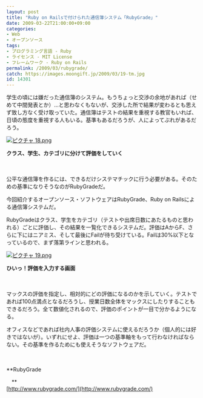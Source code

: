 ```yaml
---
layout: post
title: "Ruby on Railsで付けられた通信簿システム「RubyGrade」"
date: 2009-03-22T21:00:00+09:00
categories:
- Web
- オープンソース
tags: 
- プログラミング言語 - Ruby
- ライセンス - MIT License
- フレームワーク - Ruby on Rails
permalink: /2009/03/rubygrade/
catch: https://images.moongift.jp/2009/03/19-tm.jpg
id: 14301
---
```

学生の頃には嫌だった通信簿のシステム。もうちょっと交渉の余地があれば（せめて中間発表とか）…と思わなくもないが、交渉した所で結果が変わるとも思えず致し方なく受け取っていた。通信簿はテストの結果を重視する教官もいれば、日頃の態度を重視する人もいる。基準もあるだろうが、人によってぶれがあるだろう。

  

[![ピクチャ 18.png](https://images.moongift.jp/2009/03/18-tm1.jpg)](https://images.moongift.jp/2009/03/181.png)  
  
**クラス、学生、カテゴリに分けて評価をしていく**

  

　

  

公平な通信簿を作るには、できるだけシステマチックに行う必要がある。そのための基準になりそうなのがRubyGradeだ。

  

今回紹介するオープンソース・ソフトウェアはRubyGrade、Ruby on Railsによる通信簿システムだ。

  
<!--more-->

RubyGradeはクラス、学生をカテゴリ（テストや出席日数にあたるものと思われる）ごとに評価し、その結果を一覧化できるシステムだ。評価はAからF、さらに下にはニアミス、そして最後にFailが待ち受けている。Failは30%以下となっているので、まず落第ラインと思われる。

  

[![ピクチャ 19.png](https://images.moongift.jp/2009/03/19-tm.jpg)](https://images.moongift.jp/2009/03/19.png)  
  
**ひいっ！評価を入力する画面**

  

　

  

マックスの評価を指定し、相対的にどの評価になるのかを示していく。テストであれば100点満点となるだろうし、授業日数全体をマックスにしたりすることもできるだろう。全て数値化されるので、評価のポイントが一目で分かるようになる。

  

オフィスなどであれば社内人事の評価システムに使えるだろうか（個人的には好きではないが）。いずれにせよ、評価は一つの基準軸をもって行わなければならない。その基準を作るためにも使えそうなソフトウェアだ。

  

　

  

**RubyGrade  
  
　**  
  [http://www.rubygrade.com/](http://www.rubygrade.com/)

  
